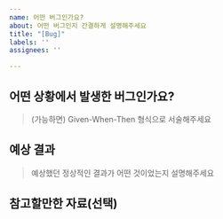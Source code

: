```yaml
---
name: 어떤 버그인가요?
about: 어떤 버그인지 간결하게 설명해주세요
title: "[Bug]"
labels: ''
assignees: ''

---
```


## 어떤 상황에서 발생한 버그인가요?

> (가능하면) Given-When-Then 형식으로 서술해주세요

## 예상 결과

> 예상했던 정상적인 결과가 어떤 것이었는지 설명해주세요

## 참고할만한 자료(선택)
